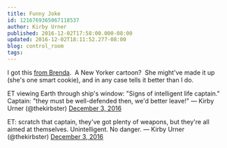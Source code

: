 ```yaml
---
title: Funny Joke
id: 1216769365067118537
author: Kirby Urner
published: 2016-12-02T17:58:00.000-08:00
updated: 2016-12-02T18:11:52.277-08:00
blog: control_room
tags: 
---
```


I got this [from Brenda](http://worldgame.blogspot.com/2013/02/live-from-dorkbot.html).  A New Yorker cartoon?  She might've made it up (she's one smart cookie), and in any case tells it better than I do.

ET viewing Earth through ship's window: "Signs of intelligent life  captain." Captain: "they must be well-defended then, we'd better leave!"
— Kirby Urner (@thekirbster) [December 3, 2016](https://twitter.com/thekirbster/status/804866502130176000)

ET:  scratch that captain, they've got plenty of weapons, but they're all aimed at themselves.  Unintelligent.  No danger.
— Kirby Urner (@thekirbster) [December 3, 2016](https://twitter.com/thekirbster/status/804866394223316992)